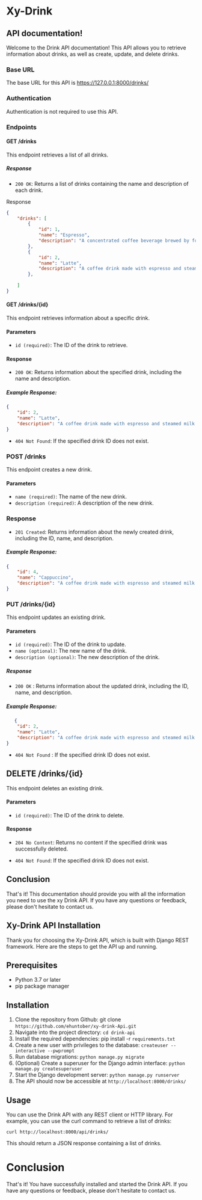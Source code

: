#  Xy-Drink
## API documentation!

Welcome to the Drink API documentation! This API allows you to retrieve information about drinks, as well as create, update, and delete drinks.

### Base URL
The base URL for this API is https://127.0.0.1:8000/drinks/

### Authentication
Authentication is not required to use this API.
### Endpoints
#### GET /drinks
This endpoint retrieves a list of all drinks.

##### Response
- `200 OK`: Returns a list of drinks containing the name and description of each drink. 

Response
```json
{
    "drinks": [
        {
            "id": 1,
            "name": "Espresso",
            "description": "A concentrated coffee beverage brewed by forcing hot water under high pressure through finely ground coffee."
        },
        {
            "id": 2,
            "name": "Latte",
            "description": "A coffee drink made with espresso and steamed milk."
        },
    
    ]
}
```

#### GET /drinks/{id}
This endpoint retrieves information about a specific drink.

#### Parameters
- `id (required)`: The ID of the drink to retrieve.

#### Response
- `200 OK`: Returns information about the specified drink, including the name and description.

##### Example Response:

```json
{
    "id": 2,
    "name": "Latte",
    "description": "A coffee drink made with espresso and steamed milk."
}
```
- `404 Not Found`: If the specified drink ID does not exist.

### POST /drinks
This endpoint creates a new drink.

#### Parameters
- `name (required)`: The name of the new drink.
- `description (required)`: A description of the new drink.

### Response
- `201 Created`: Returns information about the newly created drink, including the ID, name, and description.

#####  Example Response:
```json
{
    "id": 4,
    "name": "Cappuccino",
    "description": "A coffee drink made with espresso and steamed milk foam."
}
```

### PUT /drinks/{id}
This endpoint updates an existing drink.

#### Parameters
- `id (required)`: The ID of the drink to update.
- `name (optional)`: The new name of the drink.
-  `description (optional)`: The new description of the drink.

##### Response
- `200 OK` : Returns information about the updated drink, including the ID, name, and description.

##### Example Response:

```json
   {
    "id": 2,
    "name": "Latte",
    "description": "A coffee drink made with espresso and steamed milk foam.."
}
```
- `404 Not Found` : If the specified drink ID does not exist.

## DELETE /drinks/{id}
This endpoint deletes an existing drink.

#### Parameters
- `id (required)`: The ID of the drink to delete.

#### Response
- `204 No Content`: Returns no content if the specified drink was successfully deleted.

- `404 Not Found`: If the specified drink ID does not exist.

## Conclusion
That's it! This documentation should provide you with all the information you need to use the xy Drink API. If you have any questions or feedback, please don't hesitate to contact us.



>
>




## Xy-Drink API Installation

Thank you for choosing the Xy-Drink API, which is built with Django REST framework. Here are the steps to get the API up and running.

## Prerequisites
- Python 3.7 or later
- pip package manager

## Installation
1. Clone the repository from Github: git clone `https://github.com/ehuntober/xy-drink-Api.git`
2. Navigate into the project directory: `cd drink-api`
3. Install the required dependencies: pip install -r `requirements.txt`
4. Create a new user with privileges to the database: `createuser --interactive --pwprompt`
5. Run database migrations: `python manage.py migrate`
6. (Optional) Create a superuser for the Django admin interface: `python manage.py createsuperuser`
7. Start the Django development server: `python manage.py runserver`
8. The API should now be accessible at `http://localhost:8000/drinks/`

## Usage
You can use the Drink API with any REST client or HTTP library. For example, you can use the curl command to retrieve a list of drinks:

`curl http://localhost:8000/api/drinks/`

This should return a JSON response containing a list of drinks.

# Conclusion
That's it! You have successfully installed and started the Drink API. If you have any questions or feedback, please don't hesitate to contact us.




